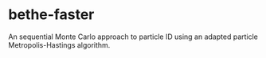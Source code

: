 # bethe-faster

An sequential Monte Carlo approach to particle ID using an adapted particle Metropolis-Hastings algorithm.
